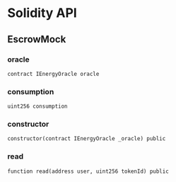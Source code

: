 # Solidity API

## EscrowMock

### oracle

```solidity
contract IEnergyOracle oracle
```

### consumption

```solidity
uint256 consumption
```

### constructor

```solidity
constructor(contract IEnergyOracle _oracle) public
```

### read

```solidity
function read(address user, uint256 tokenId) public
```

